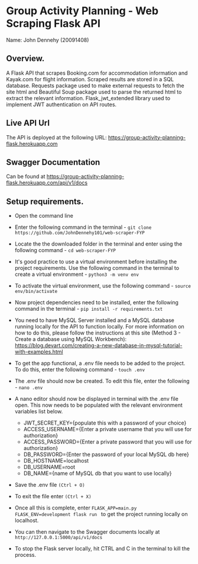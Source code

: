 # Group Activity Planning - Web Scraping Flask API

Name: John Dennehy (20091408)

## Overview.

A Flask API that scrapes Booking.com for accommodation information and Kayak.com for flight information. Scraped results are stored in a SQL database. Requests package used to make external requests to fetch the site html and Beautiful Soup package used to parse the returned html to extract the relevant information. Flask_jwt_extended library used to implement JWT authentication on API routes.

## Live API Url

The API is deployed at the following URL: https://group-activity-planning-flask.herokuapp.com

## Swagger Documentation

Can be found at https://group-activity-planning-flask.herokuapp.com/api/v1/docs

## Setup requirements.

- Open the command line
- Enter the following command in the terminal -
  `git clone https://github.com/JohnDennehy101/web-scraper-FYP`
- Locate the the downloaded folder in the terminal and enter using the following command -
  `cd web-scraper-FYP`
- It's good practice to use a virtual environment before installing the project requirements. Use the following command in the terminal to create a virtual environment - `python3 -m venv env`
- To activate the virtual environment, use the following command - `source env/bin/activate`
- Now project dependencies need to be installed, enter the following command in the terminal - `pip install -r requirements.txt`
- You need to have MySQL Server installed and a MySQL database running locally for the API to function locally. For more information on how to do this, please follow the instructions at this site (Method 3 - Create a database using MySQL Workbench): https://blog.devart.com/creating-a-new-database-in-mysql-tutorial-with-examples.html
- To get the app functional, a .env file needs to be added to the project. To do this, enter the following command - `touch .env`
- The .env file should now be created. To edit this file, enter the following - `nano .env`
- A nano editor should now be displayed in terminal with the .env file open. This now needs to be populated with the relevant environment variables list below.

  - JWT_SECRET_KEY={populate this with a password of your choice}
  - ACCESS_USERNAME={Enter a private username that you will use for authorization}
  - ACCESS_PASSWORD={Enter a private password that you will use for authorization}
  - DB_PASSWORD={Enter the password of your local MySQL db here}
  - DB_HOSTNAME=localhost
  - DB_USERNAME=root
  - DB_NAME={name of MySQL db that you want to use locally}

- Save the .env file `(Ctrl + O)`
- To exit the file enter `(Ctrl + X)`
- Once all this is complete, enter `FLASK_APP=main.py FLASK_ENV=development flask run ` to get the project running locally on localhost.
- You can then navigate to the Swagger documents locally at `http://127.0.0.1:5000/api/v1/docs`
- To stop the Flask server locally, hit CTRL and C in the terminal to kill the process.

